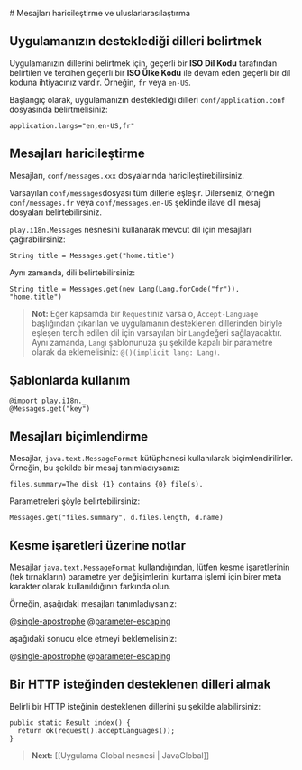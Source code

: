 <!--- Copyright (C) 2009-2013 Typesafe Inc. <http://www.typesafe.com> -->
# Mesajları haricileştirme ve uluslarlarasılaştırma

## Uygulamanızın desteklediği dilleri belirtmek

Uygulamanızın dillerini belirtmek için, geçerli bir **ISO Dil Kodu** tarafından belirtilen ve tercihen geçerli bir **ISO Ülke Kodu** ile devam eden geçerli bir dil koduna ihtiyacınız vardır. Örneğin, `fr` veya `en-US`.

Başlangıç olarak, uygulamanızın desteklediği dilleri `conf/application.conf` dosyasında belirtmelisiniz:

```
application.langs="en,en-US,fr"
```

## Mesajları haricileştirme

Mesajları, `conf/messages.xxx` dosyalarında haricileştirebilirsiniz.

Varsayılan `conf/messages`dosyası tüm dillerle eşleşir. Dilerseniz, örneğin `conf/messages.fr` veya `conf/messages.en-US` şeklinde ilave dil mesaj dosyaları belirtebilirsiniz.

`play.i18n.Messages` nesnesini kullanarak mevcut dil için mesajları çağırabilirsiniz:

```
String title = Messages.get("home.title")
```

Aynı zamanda, dili belirtebilirsiniz:

```
String title = Messages.get(new Lang(Lang.forCode("fr")), "home.title")
```

> **Not:** Eğer kapsamda bir `Request`iniz varsa o, `Accept-Language` başlığından çıkarılan ve uygulamanın desteklenen dillerinden biriyle eşleşen tercih edilen dil için varsayılan bir `Lang`değeri sağlayacaktır. Aynı zamanda, `Lang`ı şablonunuza şu şekilde kapalı bir parametre olarak da eklemelisiniz: `@()(implicit lang: Lang)`.

## Şablonlarda kullanım
```
@import play.i18n._
@Messages.get("key")
```
## Mesajları biçimlendirme

Mesajlar, `java.text.MessageFormat` kütüphanesi kullanılarak biçimlendirilirler. Örneğin, bu şekilde bir mesaj tanımladıysanız:

```
files.summary=The disk {1} contains {0} file(s).
```

Parametreleri şöyle belirtebilirsiniz:

```
Messages.get("files.summary", d.files.length, d.name)
```

## Kesme işaretleri üzerine notlar

Mesajlar `java.text.MessageFormat` kullandığından, lütfen kesme işaretlerinin (tek tırnakların) parametre yer değişimlerini kurtama işlemi için birer meta karakter olarak kullanıldığının farkında olun.

Örneğin, aşağıdaki mesajları tanımladıysanız:

@[single-apostrophe](code/javaguide/i18n/messages)
@[parameter-escaping](code/javaguide/i18n/messages)

aşağıdaki sonucu elde etmeyi beklemelisiniz:

@[single-apostrophe](code/javaguide/i18n/JavaI18N.java)
@[parameter-escaping](code/javaguide/i18n/JavaI18N.java)

## Bir HTTP isteğinden desteklenen dilleri almak

Belirli bir HTTP isteğinin desteklenen dillerini şu şekilde alabilirsiniz:

```
public static Result index() {
  return ok(request().acceptLanguages());
}
```

> **Next:** [[Uygulama Global nesnesi | JavaGlobal]]